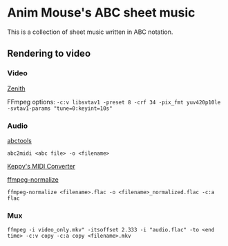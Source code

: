 # Anim Mouse's ABC sheet music
This is a collection of sheet music written in ABC notation.

## Rendering to video

### Video
[Zenith](https://github.com/arduano/Zenith-MIDI)

FFmpeg options: `-c:v libsvtav1 -preset 8 -crf 34 -pix_fmt yuv420p10le -svtav1-params "tune=0:keyint=10s"`

### Audio
[abctools](https://abcplus.sourceforge.net/index.it.html)

`abc2midi <abc file> -o <filename>`

[Keppy's MIDI Converter](https://github.com/KeppySoftware/KMC)

[ffmpeg-normalize](https://github.com/slhck/ffmpeg-normalize)

`ffmpeg-normalize <filename>.flac -o <filename>_normalized.flac -c:a flac`

### Mux

`ffmpeg -i video_only.mkv" -itsoffset 2.333 -i "audio.flac" -to <end time> -c:v copy -c:a copy <filename>.mkv`